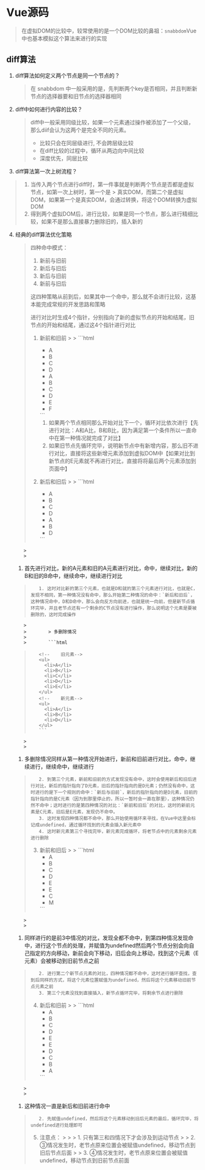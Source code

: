 # Vue源码

> 在虚拟DOM的比较中，较常使用的是一个DOM比较的鼻祖：`snabbdom`Vue中也基本模拟这个算法来进行的实现

## diff算法

1. diff算法如何定义两个节点是同一个节点的？

   > 在 snabbdom 中一般采用的是，先判断两个key是否相同，并且判断新节点的选择器要和旧节点的选择器相同

2. diff中如何进行内容的比较？

   > diff中一般采用同级比较，如果一个元素通过操作被添加了一个父级，那么diif会认为这两个是完全不同的元素。
   >
   >   - 比较只会在同层级进行, 不会跨层级比较
   >   - 在diff比较的过程中，循环从两边向中间比较
   >   - 深度优先，同层比较

3. diff算法第一次上树流程？

> 1. 当传入两个节点进行diff时，第一件事就是判断两个节点是否都是虚拟节点，如第一次上树时，第一个是
     >        真实DOM，而第二个是虚拟DOM，如果第一个是真实DOM，会通过转换，将这个DOM转换为虚拟DOM
>   2. 得到两个虚拟DOM后，进行比较，如果是同一个节点，那么进行精细比较，如果不是那么直接暴力删除旧的，插入新的

4. 经典的diff算法优化策略

   > 四种命中模式：
   >
   >   1. 新前与旧前
   >   2. 新后与旧后
   >   3. 新后与旧前
   >   4. 新前与旧后
   >
   >   这四种策略从前到后，如果其中一个命中，那么就不会进行比较，这基本能完成常规的开发思路和策略
   >
   >   进行对比时生成4个指针，分别指向了新的虚拟节点的开始和结尾，旧节点的开始和结尾，通过这4个指针进行对比
   >
   >   1. 新前和旧前
          >
          >        ```html
     >        <!--    旧元素【新增元素情况】-->
     >        <ul>
     >        	<li>A</li>
     >        	<li>B</li>
     >        	<li>C</li>
     >        	<li>D</li>
     >        </ul>
     >        <!--    新元素-->
     >        <ul>
     >        	<li>A</li>
     >        	<li>B</li>
     >        	<li>C</li>
     >        	<li>D</li>
     >        	<li>E</li>
     >        	<li>F</li>
     >        </ul>
     >        ```
   >
   >
   >
   >        1.   如果两个节点相同那么开始对比下一个，循环对比依次进行【先进行对比：A和A比，B和B比，因为满足第一个条件所以一直命中在第一种情况就完成了对比】
   >        2.   如果旧节点先循环完毕，说明新节点中有新增内容，那么旧不进行对比，直接将这些新增元素添加到虚拟DOM中【如果对比到新节点的E元素就不再进行对比，直接将将最后两个元素添加到页面中】
   >
   >   2. 新后和旧后
          >
          >        ```html
     >        <!--    新元素-->
     >        <ul>
     >        	<li>A</li>
     >        	<li>B</li>
     >        	<li>C</li>
     >        	<li>D</li>
     >        </ul>
     >        <!--    旧元素-->
     >        <ul>
     >        	<li>A</li>
     >        	<li>B</li>
     >        	<li>D</li>
     >        </ul>
     >        ```
          >
          >
   1. 首先进行对比，新的A元素和旧的A元素进行对比，命中，继续对比，新的B和旧的B命中，继续命中，继续进行对比
   >        1. 这时对比新的第三个元素，也就是D和就的第三个元素进行对比，也就是C，发现不相同，第一种情况没有命中，那么开始第二种情况的命中：`新后和旧后`，这种情况命中，D和D命中，那么会向反方向前进，也就是统一向前，但是新节点循环完毕，并且老节点还有一个剩余的C节点没有进行操作，那么说明这个元素是要被删除的，这时完成操作
          >
          >        > 多删除情况
          >
          >        ```html
     >        <!--    旧元素-->
     >        <ul>
     >        	<li>A</li>
     >        	<li>B</li>
     >        	<li>C</li>
     >        	<li>D</li>
     >        	<li>E</li>
     >        </ul>
     >        <!--    新元素-->
     >        <ul>
     >        	<li>A</li>
     >        	<li>B</li>
     >        	<li>D</li>
     >        </ul>
     >        ```
          >
          >
   1. 多删除情况同样从第一种情况开始进行，新前和旧前进行对比，命中，继续进行，继续命中，继续进行
   >        2. 到第三个元素，新前和旧前的方式发现没有命中，这时会使用新后和旧后进行对比，新后的指针指向了D元素，旧后的指针指向的是D元素；仍然没有命中，这时进行的是下一个规则的命中：`新后与旧前`，新后的指针指向的是D元素，旧前的指针指向的是C元素（因为到那里停止的，所以一暂时会一直在那里），这种情况仍然不命中；这时进行的是第四种情况的对比：`新前和旧后`的对比，这时的新前元素是C元素，旧后是E元素，发现仍不命中。
   >        3. 这时发现四种情况都不命中，那么开始使用循环来寻找，在Vue中这里会标记成undefined，通过循环找到的元素会插入新元素中
   >        4. 这时新元素第三个寻找完毕，新元素完成循环，将老节点中的元素剩余元素进行删除
   >
   >   3. 新前和旧后
          >
          >        ```html
     >        <!--    旧元素-->
     >        <ul>
     >        	<li>A</li>
     >        	<li>B</li>
     >        	<li>C</li>
     >        	<li>D</li>
     >        	<li>E</li>
     >        </ul>
     >        <!--    新元素-->
     >        <ul>
     >        	<li>E</li>
     >        	<li>C</li>
     >        	<li>M</li>
     >        </ul>
     >        ```
          >
          >
   1. 同样进行的是前3中情况的对比，发现全都不命中，到第四种情况发现命中，进行这个节点的处理，并赋值为undefined然后两个节点分别会向自己指定的方向移动，新前会向下移动，旧后会向上移动，找到这个元素（E元素）会被移动到旧前节点之前
   >        2. 进行第二个新节点元素的对比，四种情况都不命中，这时进行循环查找，查到后同样的方式，将这个元素位置赋值为undefined，然后将这个元素移动旧前节点元素之前
   >        3. 第三个元素没找到直接插入，新节点循环完毕，将剩余节点进行删除
   >
   >   4. 新后和旧前
          >
          >        ```html
     >        <!--    旧元素-->
     >        <ul>
     >        	<li>A</li>
     >        	<li>B</li>
     >        	<li>C</li>
     >        	<li>D</li>
     >        	<li>E</li>
     >        </ul>
     >        <!--    新元素-->
     >        <ul>
     >        	<li>E</li>
     >        	<li>D</li>
     >        	<li>C</li>
     >        	<li>B</li>
     >        	<li>A</li>
     >        </ul>
     >        ```
          >
          >
   1. 这种情况一直是新后和旧前进行命中
   >        2. 先赋值undefined，然后将这个元素移动到旧后元素的最后，循环完毕，将undefined进行处理即可
   >
   >   5. 注意点：
          >
          >        > 1. 只有第三和四情况下才会涉及到运动节点
          >        >   2. ③情况发生时，老节点原来位置会被赋值undefined，移动节点到旧后节点后面
          >        >   3. ④情况发生时，老节点原来位置会被赋值undefined，移动节点到旧前节点前面
